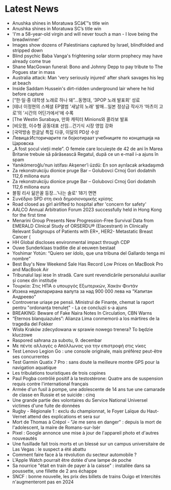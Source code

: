 # Latest News
-  Anushka shines in Moratuwa SCâ€™s title win
-  Anushka shines in Moratuwa SC’s title win
-  'I'm a 58-year-old virgin and will never touch a man - I love being the breadwinner'
-  Images show dozens of Palestinians captured by Israel, blindfolded and stripped down
-  Blind psychic Baba Vanga's frightening solar storm prophecy may have already come true
-  Shane MacGowan funeral: Bono and Johnny Depp to pay tribute to The Pogues star in mass
-  Australia attack: Man 'very seriously injured' after shark savages his leg at beach
-  Inside Saddam Hussein's dirt-ridden underground lair where he hid before capture
-  [“한·일·중 대학생 노래로 하나 돼”…동명대, ‘3POP 노래 발표회’ 성료
-  [테너 이정현의 스페셜 EP앨범 '새날의 노래' 발매…일본 정상급 작사가 ‘마츠이 고로’의 '시간의 어딘가에서'에 수록
-  [The Westin Surabaya, 만화 캐릭터 Minions와 콜라보 발표
-  [비오팜, 이수형 공동대표 선임…건기식 시장 영업 강화
-  [국악방송 한글날 특집 다큐, 이달의 PD상 수상
-  Левица:Историчарите ги бојкотираат учебниците по концепција на Царовска
-  „A fost șocul vieții mele”. O femeie care locuiește de 42 de ani în Marea Britanie trebuie să părăsească Regatul, după ce un e-mail i-a ajuns în spam
-  Yanıkömeroğlu’nun istifası Akşener’i üzdü: En son ayrılacak arkadaşımdı
-  Za rekonstrukciju dionice pruge Bar – Golubovci Crnoj Gori dodatnih 112,6 miliona eura
-  Za rekonstrukciju dionice pruge Bar – Golubovci Crnoj Gori dodatnih 112,6 miliona eura
-  블핑 리사 닮은꼴 등장…'나는 솔로' 18기 면면
-  Συνέδριο SPD στη σκιά δημοσιονομικής κρίσης
-  Road closed as girl airlifted to hospital after 'concern for safety'
-  AALCO Annual Arbitration Forum 2023 successfully held in Hong Kong for the first time
-  Menarini Group Presents New Progression-Free Survival Data from EMERALD Clinical Study of ORSERDU® (Elacestrant) in Clinically Relevant Subgroups of Patients with ER+, HER2- Metastatic Breast Cancer (
-  HH Global discloses environmental impact through CDP
-  Ouwe Sunderklaas traditie die al eeuwen bestaat
-  Yoshimar Yotún: “Quiero ser ídolo, que una tribuna del Gallardo tenga mi nombre”
-  Best Buy's New Weekend Sale Has Record Low Prices on MacBook Pro and MacBook Air
-  Tribunalul Iași iese în stradă. Care sunt revendicările personalului auxiliar și conex din instituție
-  Τουρκία: Στις ΗΠΑ ο υπουργός Εξωτερικών, Χακάν Φιντάν
-  Иззеха недекларирана валута за над 900 000 лева на "Капитан Андреево"
-  Controverse uriașe pe pensii. Ministrul de Finanțe, chemat la raport pentru "ordonanța trenuleț" - La ce concluzii s-a ajuns
-  BREAKING: Beware of Fake Naira Notes In Circulation, CBN Warns
-  “Eternos blanquiazules”: Alianza Lima conmemoró a los mártires de la tragedia del Fokker
-  Wisła Kraków zdecydowana w sprawie nowego trenera? To będzie kluczowe
-  Raspored sahrana za subotu, 9. decembar
-  Με πέντε αλλαγές ο Απόλλωνας για την επιστροφή στις νίκες
-  Test Lenovo Legion Go : une console originale, mais préférez peut-être ses concurrentes
-  Test Garmin Quatix 7 Pro : sans doute la meilleure montre GPS pour la navigation aquatique
-  Les tribulations touristiques de trois copines
-  Paul Pogba contrôlé positif à la testostérone: Quatre ans de suspension requis contre l'international français
-  Armée d'un fusil à pompe, une adolescente de 14 ans tue une camarade de classe en Russie et se suicide : cinq
-  Une grande partie des volontaires du Service National Universel victimes d'une fuite de données
-  Rugby - Régionale 1 : exclu du championnat, le Foyer Laïque du Haut-Vernet attend des explications et sera sur
-  Mort de Thomas à Crépol - "Je me sens en danger" : depuis la mort de l'adolescent, la maire de Romans-sur-Isèr
-  Pixel : Google annonce une mise à jour de l'appareil photo et d'autres nouveautés
-  Une fusillade fait trois morts et un blessé sur un campus universitaire de Las Vegas : le suspect a été abattu
-  Comment faire face à la révolution du secteur automobile ?
-  L'Apple Watch pourrait être dotée d'une lampe de poche
-  Sa nourrice "était en train de payer à la caisse" : installée dans sa poussette, une fillette de 2 ans échappe
-  SNCF : bonne nouvelle, les prix des billets de trains Ouigo et Intercités n'augmenteront pas en 2024

